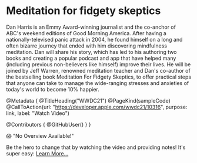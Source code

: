 # Meditation for fidgety skeptics

Dan Harris is an Emmy Award-winning journalist and the co-anchor of ABC's weekend editions of Good Morning America. After having a nationally-televised panic attack in 2004, he found himself on a long and often bizarre journey that ended with him discovering mindfulness meditation. Dan will share his story, which has led to his authoring two books and creating a popular podcast and app that have helped many (including previous non-believers like himself) improve their lives. He will be joined by Jeff Warren, renowned meditation teacher and Dan's co-author of the bestselling book Meditation For Fidgety Skeptics, to offer practical steps that anyone can take to manage the wide-ranging stresses and anxieties of today's world to become 10% happier.

@Metadata {
   @TitleHeading("WWDC21")
   @PageKind(sampleCode)
   @CallToAction(url: "https://developer.apple.com/wwdc21/10316", purpose: link, label: "Watch Video")

   @Contributors {
      @GitHubUser(<replace this with your GitHub handle>)
   }
}

😱 "No Overview Available!"

Be the hero to change that by watching the video and providing notes! It's super easy:
 [Learn More…](https://wwdcnotes.github.io/WWDCNotes/documentation/wwdcnotes/contributing)
